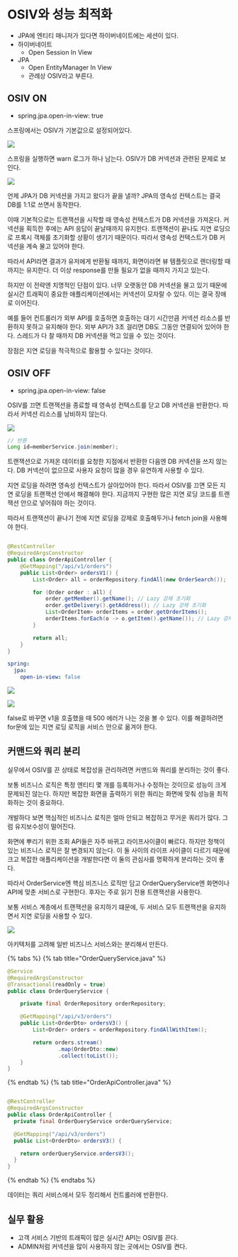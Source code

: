 # OSIV와 성능 최적화

- JPA에 엔티티 매니저가 있다면 하이버네이트에는 세션이 있다.
- 하이버네이트
    - Open Session In View
- JPA
    - Open EntityManager In View
    - 관례상 OSIV라고 부른다.

## OSIV ON

- spring.jpa.open-in-view: true

스프링에서는 OSIV가 기본값으로 설정되어있다.

![](../../.gitbook/assets/kimyounghan-spring-boot-and-jpa-optimization/04/screenshot%202021-06-05%20오후%206.15.57.png)

스프링을 실행하면 warn 로그가 하나 남는다. OSIV가 DB 커넥션과 관련된 문제로 보인다.

![](../../.gitbook/assets/kimyounghan-spring-boot-and-jpa-optimization/04/screenshot%202021-06-05%20오후%206.10.31.png)

언제 JPA가 DB 커넥션을 가지고 왔다가 끝을 낼까? JPA의 영속성 컨텍스트는 결국 DB를 1:1로 쓰면서 동작한다.

이때 기본적으로는 트랜잭션을 시작할 때 영속성 컨텍스트가 DB 커넥션을 가져온다. 커넥션을 획득한 후에는 API 응답이 끝날때까지 유지한다. 트랜잭션이 끝나도 지연 로딩으로 프록시 객체를 초기화할 상황이 생기기
때문이다. 따라서 영속성 컨텍스트가 DB 커넥션을 계속 물고 있어야 한다.

따라서 API라면 결과가 유저에게 반환될 때까지, 화면이라면 뷰 템플릿으로 렌더링할 때까지는 유지한다. 더 이상 response를 만들 필요가 없을 때까지 가지고 있는다.

하지만 이 전략엔 치명적인 단점이 있다. 너무 오랫동안 DB 커넥션을 물고 있기 때문에 실시간 트래픽이 중요한 애플리케이션에서는 커넥션이 모자랄 수 있다. 이는 결국 장애로 이어진다.

예를 들어 컨트롤러가 외부 API를 호출하면 호출하는 대기 시간만큼 커넥션 리소스를 반환하지 못하고 유지해야 한다. 외부 API가 3초 걸리면 DB도 그동안 연결되어 있어야 한다. 스레드가 다 찰 때까지 DB
커넥션을 먹고 있을 수 있는 것이다.

장점은 지연 로딩을 적극적으로 활용할 수 있다는 것이다.

## OSIV OFF

- spring.jpa.open-in-view: false

OSIV를 끄면 트랜잭션을 종료할 때 영속성 컨텍스트를 닫고 DB 커넥션을 반환한다. 따라서 커넥션 리소스를 낭비하지 않는다.

![](../../.gitbook/assets/kimyounghan-spring-boot-and-jpa-optimization/04/screenshot%202021-06-05%20오후%207.14.26.png)

```java
// 반환
Long id=memberService.join(member);
```

트랜잭션으로 가져온 데이터를 요청한 지점에서 반환한 다음엔 DB 커넥션을 쓰지 않는다. DB 커넥션이 없으므로 사용자 요청이 많을 경우 유연하게 사용할 수 있다.

지연 로딩을 하려면 영속성 컨텍스트가 살아있어야 한다. 따라서 OSIV를 끄면 모든 지연 로딩을 트랜잭션 안에서 해결해야 한다. 지금까지 구현한 많은 지연 로딩 코드를 트랜잭션 안으로 넣어줘야 하는 것이다.

따라서 트랜잭션이 끝나기 전에 지연 로딩을 강제로 호출해두거나 fetch join을 사용해야 한다.

```java

@RestController
@RequiredArgsConstructor
public class OrderApiController {
    @GetMapping("/api/v1/orders")
    public List<Order> ordersV1() {
        List<Order> all = orderRepository.findAll(new OrderSearch());

        for (Order order : all) {
            order.getMember().getName(); // Lazy 강제 초기화
            order.getDelivery().getAddress(); // Lazy 강제 초기화
            List<OrderItem> orderItems = order.getOrderItems();
            orderItems.forEach(o -> o.getItem().getName()); // Lazy 강제 초기화
        }

        return all;
    }
}
```

```yaml
spring:
  jpa:
    open-in-view: false
```

![](../../.gitbook/assets/kimyounghan-spring-boot-and-jpa-optimization/04/screenshot%202021-06-05%20오후%207.24.11.png)

![](../../.gitbook/assets/kimyounghan-spring-boot-and-jpa-optimization/04/screenshot%202021-06-05%20오후%207.25.45.png)

false로 바꾸면 v1을 호출했을 때 500 에러가 나는 것을 볼 수 있다. 이를 해결하려면 for문에 있는 지연 로딩 로직을 서비스 안으로 옮겨야 한다.

## 커맨드와 쿼리 분리

실무에서 OSIV를 끈 상태로 복잡성을 관리하려면 커맨드와 쿼리를 분리하는 것이 좋다.

보통 비즈니스 로직은 특정 엔티티 몇 개를 등록하거나 수정하는 것이므로 성능이 크게 문제되진 않는다. 하지만 복잡한 화면을 출력하기 위한 쿼리는 화면에 맞춰 성능을 최적화하는 것이 중요하다. 

개발하다 보면 핵심적인 비즈니스 로직은 얼마 안되고 복잡하고 무거운 쿼리가 많다. 그럼 유지보수성이 떨어진다. 

화면에 뿌리기 위한 조회 API들은 자주 바뀌고 라이프사이클이 빠르다. 하지만 정책이 있는 비즈니스 로직은 잘 변경되지 않는다. 이 둘 사이의 라이프 사이클이 다르기 때문에 크고 복잡한 애플리케이션을 개발한다면 이 둘의 관심사를 명확하게 분리하는 것이 좋다.

따라서 OrderService엔 핵심 비즈니스 로직만 담고 OrderQueryService엔 화면이나 API에 맞춘 서비스로 구현한다. 후자는 주로 읽기 전용 트랜잭션을 사용한다.

보통 서비스 계층에서 트랜잭션을 유지하기 떄문에, 두 서비스 모두 트랜잭션을 유지하면서 지연 로딩을 사용할 수 있다.

![](../../.gitbook/assets/kimyounghan-spring-boot-and-jpa-optimization/04/screenshot%202021-06-05%20오후%207.34.57.png)

아키텍처를 고려해 일반 비즈니스 서비스와는 분리해서 만든다.

{% tabs %} {% tab title="OrderQueryService.java" %}

```java
@Service
@RequiredArgsConstructor
@Transactional(readOnly = true)
public class OrderQueryService {

    private final OrderRepository orderRepository;

    @GetMapping("/api/v3/orders")
    public List<OrderDto> ordersV3() {
        List<Order> orders = orderRepository.findAllWithItem();

        return orders.stream()
                .map(OrderDto::new)
                .collect(toList());
    }
}
```

{% endtab %} {% tab title="OrderApiController.java" %}

```java

@RestController
@RequiredArgsConstructor
public class OrderApiController {
  private final OrderQueryService orderQueryService;

  @GetMapping("/api/v3/orders")
  public List<OrderDto> ordersV3() {

    return orderQueryService.ordersV3();
  }
}
```

{% endtab %} {% endtabs %}

데이터는 쿼리 서비스에서 모두 정리해서 컨트롤러에 반환한다.

## 실무 활용

- 고객 서비스 기반의 트래픽이 많은 실시간 API는 OSIV를 끈다.
- ADMIN처럼 커넥션을 많이 사용하지 않는 곳에서는 OSIV를 켠다.